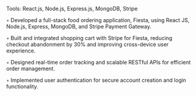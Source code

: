  Tools: React.js, Node.js, Express.js, MongoDB, Stripe

 
 ◦ Developed a full-stack food ordering application, Fiesta, using React JS, Node.js, Express, MongoDB, and
 Stripe Payment Gateway.
 
 ◦ Built and integrated shopping cart with Stripe for Fiesta, reducing checkout abandonment by 30% and
 improving cross-device user experience.
 
 ◦ Designed real-time order tracking and scalable RESTful APIs for efficient order management.
 
 ◦ Implemented user authentication for secure account creation and login functionality.
